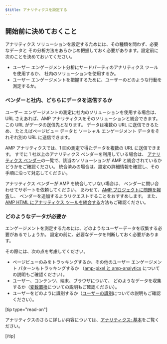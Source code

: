 ```yaml
---
$title: アナリティクスを設定する
---
```


## 開始前に決めておくこと

アナリティクス ソリューションを設定するためには、その種類を問わず、必要なデータと
その分析方法をあらかじめ把握しておく必要があります。設定前に次のことを決めておいてください。

* ユーザー エンゲージメント分析にサードパーティのアナリティクス ツールを使用するか、
社内のソリューションを使用するか。
* ユーザー エンゲージメントを把握するために、ユーザーのどのような行動を測定するか。

### ベンダーと社内、どちらにデータを送信するか

ユーザー エンゲージメントの測定に社内のソリューションを使用する場合は、
URL さえあれば、AMP アナリティクスをそのソリューションと統合できます。
この URL がデータの送信先となります。
データは複数の URL に送信できるため、
たとえばページビュー データと
ソーシャル エンゲージメント データをそれぞれ別の URL に送信できます。

AMP アナリティクスでは、1 回の測定で得たデータを複数の URL に送信できます。
すでに 1 社以上のアナリティクス ベンダーを利用している場合は、
[アナリティクス ベンダー](analytics-vendors.md)の一覧で、該当のソリューションが AMP と統合されているかどうかをご確認ください。
統合済みの場合は、設定の詳細情報を確認し、その手順に沿って対応してください。

アナリティクス ベンダーが AMP を統合していない場合は、
ベンダーに問い合わせてサポートを依頼してください。
あわせて、[AMP プロジェクトに問題を報告](https://github.com/ampproject/amphtml/issues/new)し、
ベンダーを追加するようリクエストすることをおすすめします。
また、
[AMP HTML にアナリティクス ツールを統合する](https://github.com/ampproject/amphtml/blob/master/extensions/amp-analytics/integrating-analytics.md)方法もご確認ください。

### どのようなデータが必要か

エンゲージメントを測定するためには、どのようなユーザーデータを収集する必要があるでしょうか。
設定の前に、必要なデータを判断しておく必要があります。

その際には、次の点を考慮してください。

* ページビューのみをトラッキングするか、その他のユーザー エンゲージメント パターンもトラッキングするか
（[amp-pixel と amp-analytics](../../../../documentation/components/reference/amp-pixel.md#amp-pixel-または-amp-analytics-を使う) についての説明もご確認ください）。
* ユーザー、コンテンツ、端末、ブラウザについて、
どのようなデータを収集するか（[変数置換](analytics_basics.md#置換変数)についての説明もご確認ください）。
* ユーザーをどのように識別するか（[ユーザーの識別](analytics_basics.md#ユーザー認証)についての説明もご確認ください）。

[tip type="read-on"]

アナリティクスのさらに詳しい内容については、[アナリティクス: 基本](analytics_basics.md)をご覧ください。

[/tip]

